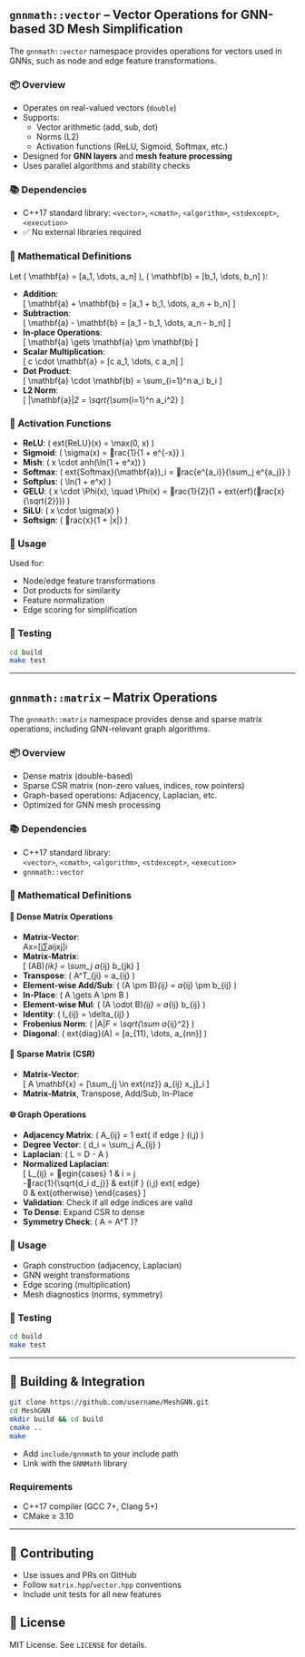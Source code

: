 ## `gnnmath::vector` – Vector Operations for GNN-based 3D Mesh Simplification

The `gnnmath::vector` namespace provides operations for vectors used in GNNs, such as node and edge feature transformations.

### 📦 Overview

- Operates on real-valued vectors (`double`)
- Supports:
  - Vector arithmetic (add, sub, dot)
  - Norms (L2)
  - Activation functions (ReLU, Sigmoid, Softmax, etc.)
- Designed for **GNN layers** and **mesh feature processing**
- Uses parallel algorithms and stability checks

### 📚 Dependencies

- C++17 standard library: `<vector>`, `<cmath>`, `<algorithm>`, `<stdexcept>`, `<execution>`
- ✅ No external libraries required

### 📐 Mathematical Definitions

Let \( \mathbf{a} = [a_1, \dots, a_n] \), \( \mathbf{b} = [b_1, \dots, b_n] \):

- **Addition**:  
  \[ \mathbf{a} + \mathbf{b} = [a_1 + b_1, \dots, a_n + b_n] \]
- **Subtraction**:  
  \[ \mathbf{a} - \mathbf{b} = [a_1 - b_1, \dots, a_n - b_n] \]
- **In-place Operations**:  
  \[ \mathbf{a} \gets \mathbf{a} \pm \mathbf{b} \]
- **Scalar Multiplication**:  
  \[ c \cdot \mathbf{a} = [c a_1, \dots, c a_n] \]
- **Dot Product**:  
  \[ \mathbf{a} \cdot \mathbf{b} = \sum_{i=1}^n a_i b_i \]
- **L2 Norm**:  
  \[ |\mathbf{a}|_2 = \sqrt{\sum_{i=1}^n a_i^2} \]

### 🔁 Activation Functions

- **ReLU**: \( 	ext{ReLU}(x) = \max(0, x) \)
- **Sigmoid**: \( \sigma(x) = rac{1}{1 + e^{-x}} \)
- **Mish**: \( x \cdot 	anh(\ln(1 + e^x)) \)
- **Softmax**: \( 	ext{Softmax}(\mathbf{a})_i = rac{e^{a_i}}{\sum_j e^{a_j}} \)
- **Softplus**: \( \ln(1 + e^x) \)
- **GELU**: \( x \cdot \Phi(x), \quad \Phi(x) = rac{1}{2}(1 + 	ext{erf}(rac{x}{\sqrt{2}})) \)
- **SiLU**: \( x \cdot \sigma(x) \)
- **Softsign**: \( rac{x}{1 + |x|} \)

### 🧩 Usage

Used for:

- Node/edge feature transformations
- Dot products for similarity
- Feature normalization
- Edge scoring for simplification

### 🧪 Testing

```bash
cd build
make test
```

---

## `gnnmath::matrix` – Matrix Operations

The `gnnmath::matrix` namespace provides dense and sparse matrix operations, including GNN-relevant graph algorithms.

### 📦 Overview

- Dense matrix (double-based)
- Sparse CSR matrix (non-zero values, indices, row pointers)
- Graph-based operations: Adjacency, Laplacian, etc.
- Optimized for GNN mesh processing

### 📚 Dependencies

- C++17 standard library:  
  `<vector>`, `<cmath>`, `<algorithm>`, `<stdexcept>`, `<execution>`
- `gnnmath::vector`

### 📐 Mathematical Definitions

#### 🔢 Dense Matrix Operations

- **Matrix-Vector**:  
  Ax=[j∑​aij​xj​]i​
- **Matrix-Matrix**:  
  \[ (AB)_{ik} = \sum_j a_{ij} b_{jk} \]
- **Transpose**: \( A^T_{ji} = a_{ij} \)
- **Element-wise Add/Sub**: \( (A \pm B)_{ij} = a_{ij} \pm b_{ij} \)
- **In-Place**: \( A \gets A \pm B \)
- **Element-wise Mul**: \( (A \odot B)_{ij} = a_{ij} b_{ij} \)
- **Identity**: \( I_{ij} = \delta_{ij} \)
- **Frobenius Norm**: \( \|A\|_F = \sqrt{\sum a_{ij}^2} \)
- **Diagonal**: \( 	ext{diag}(A) = [a_{11}, \dots, a_{nn}] \)

#### 🧠 Sparse Matrix (CSR)

- **Matrix-Vector**:  
  \[ A \mathbf{x} = [\sum_{j \in 	ext{nz}} a_{ij} x_j]_i \]
- **Matrix-Matrix**, Transpose, Add/Sub, In-Place

#### 🌐 Graph Operations

- **Adjacency Matrix**: \( A_{ij} = 1 	ext{ if edge } (i,j) \)
- **Degree Vector**: \( d_i = \sum_j A_{ij} \)
- **Laplacian**: \( L = D - A \)
- **Normalized Laplacian**:  
  \[ L_{ij} = egin{cases}
  1 & i = j \
  -rac{1}{\sqrt{d_i d_j}} & 	ext{if } (i,j) 	ext{ edge} \
  0 & 	ext{otherwise}
  \end{cases} \]
- **Validation**: Check if all edge indices are valid
- **To Dense**: Expand CSR to dense
- **Symmetry Check**: \( A = A^T \)?

### 🧩 Usage

- Graph construction (adjacency, Laplacian)
- GNN weight transformations
- Edge scoring (multiplication)
- Mesh diagnostics (norms, symmetry)

### 🧪 Testing

```bash
cd build
make test
```

---

## 🔨 Building & Integration

```bash
git clone https://github.com/username/MeshGNN.git
cd MeshGNN
mkdir build && cd build
cmake ..
make
```

- Add `include/gnnmath` to your include path
- Link with the `GNNMath` library

### Requirements

- C++17 compiler (GCC 7+, Clang 5+)
- CMake ≥ 3.10

---

## 🤝 Contributing

- Use issues and PRs on GitHub
- Follow `matrix.hpp`/`vector.hpp` conventions
- Include unit tests for all new features

## 📄 License

MIT License. See `LICENSE` for details.

